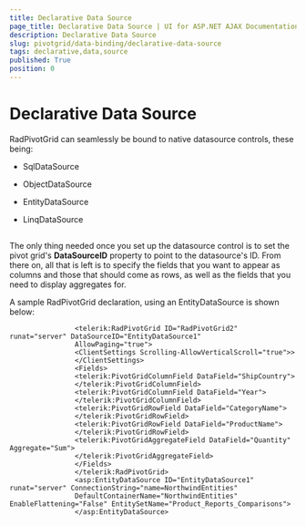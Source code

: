 ```yaml
---
title: Declarative Data Source
page_title: Declarative Data Source | UI for ASP.NET AJAX Documentation
description: Declarative Data Source
slug: pivotgrid/data-binding/declarative-data-source
tags: declarative,data,source
published: True
position: 0
---
```


# Declarative Data Source



RadPivotGrid can seamlessly be bound to native datasource controls, these being:

* SqlDataSource

* ObjectDataSource

* EntityDataSource

* LinqDataSource

## 

The only thing needed once you set up the datasource control is to set the pivot grid's __DataSourceID__ property to point to the datasource's ID. From there on, all that is left is to specify the fields that you want to appear as columns and those that should come as rows, as well as the fields that you need to display aggregates for.

A sample RadPivotGrid declaration, using an EntityDataSource is shown below:

	
                    <telerik:RadPivotGrid ID="RadPivotGrid2" runat="server" DataSourceID="EntityDataSource1"
                    AllowPaging="true">
                    <ClientSettings Scrolling-AllowVerticalScroll="true">>
                    </ClientSettings>
                    <Fields>
                    <telerik:PivotGridColumnField DataField="ShipCountry">
                    </telerik:PivotGridColumnField>
                    <telerik:PivotGridColumnField DataField="Year">
                    </telerik:PivotGridColumnField>
                    <telerik:PivotGridRowField DataField="CategoryName">
                    </telerik:PivotGridRowField>
                    <telerik:PivotGridRowField DataField="ProductName">
                    </telerik:PivotGridRowField>
                    <telerik:PivotGridAggregateField DataField="Quantity" Aggregate="Sum">
                    </telerik:PivotGridAggregateField>
                    </Fields>
                    </telerik:RadPivotGrid>
                    <asp:EntityDataSource ID="EntityDataSource1" runat="server" ConnectionString="name=NorthwindEntities"
                    DefaultContainerName="NorthwindEntities" EnableFlattening="False" EntitySetName="Product_Reports_Comparisons">
                    </asp:EntityDataSource>
                


